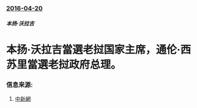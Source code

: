 ### [2016-04-20](/zh/news/2016/04/20/index.md)

##### 本扬·沃拉吉
# 本扬·沃拉吉當選老挝国家主席，通伦·西苏里當選老挝政府总理。 




### 信息来源:

1. [中新網](http://www.chinanews.com/gj/2016/04-20/7841544.shtml)
